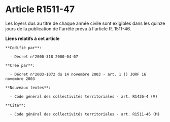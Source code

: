 # Article R1511-47

Les loyers dus au titre de chaque année civile sont exigibles dans les quinze jours de la publication de l'arrêté prévu à
l'article R. 1511-46.

**Liens relatifs à cet article**

	**Codifié par**:

	  - Décret n°2000-318 2000-04-07

	**Créé par**:

	  - Décret n°2003-1072 du 14 novembre 2003 - art. 1 () JORF 16 novembre 2003

	**Nouveaux textes**:

	  - Code général des collectivités territoriales - art. R1426-4 (V)

	**Cite**:

	  - Code général des collectivités territoriales - art. R1511-46 (M)
